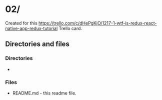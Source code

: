 # 02/

Created for this https://trello.com/c/dHePgKjO/1217-1-wtf-is-redux-react-native-app-redux-tutorial Trello card.

## Directories and files

### Directories
* 

### Files

* README.md - this readme file.